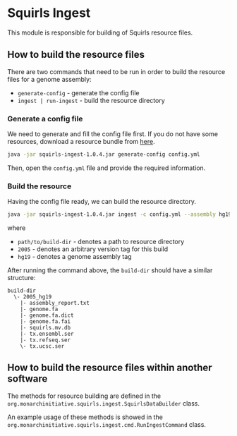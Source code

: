 # Squirls Ingest

This module is responsible for building of Squirls resource files.

## How to build the resource files

There are two commands that need to be run in order to build the resource files for a genome assembly:

- `generate-config` - generate the config file
- `ingest | run-ingest` - build the resource directory

### Generate a config file

We need to generate and fill the config file first. If you do not have some resources, download a resource bundle from
[here](https://exomiser-threes.s3.amazonaws.com/threes-build-resources.zip).

```bash
java -jar squirls-ingest-1.0.4.jar generate-config config.yml
``` 

Then, open the `config.yml` file and provide the required information.

### Build the resource

Having the config file ready, we can build the resource directory.

```bash
java -jar squirls-ingest-1.0.4.jar ingest -c config.yml --assembly hg19 --db-version 2005 --build-dir path/to/build-dir 
```

where

- `path/to/build-dir` - denotes a path to resource directory
- `2005` - denotes an arbitrary version tag for this build
- `hg19` - denotes a genome assembly tag

After running the command above, the `build-dir` should have a similar structure:

```
build-dir
  \- 2005_hg19
    |- assembly_report.txt    
    |- genome.fa
    |- genome.fa.dict
    |- genome.fa.fai
    |- squirls.mv.db
    |- tx.ensembl.ser
    |- tx.refseq.ser
    \- tx.ucsc.ser
``` 

## How to build the resource files within another software

The methods for resource building are defined in the `org.monarchinitiative.squirls.ingest.SquirlsDataBuilder` class.

An example usage of these methods is showed in the `org.monarchinitiative.squirls.ingest.cmd.RunIngestCommand` class.

